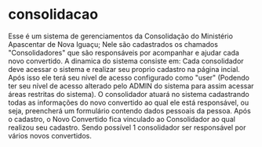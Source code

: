 # consolidacao
Esse é um sistema de gerenciamentos da Consolidação do Ministério Apascentar de Nova Iguaçu;
Nele são cadastrados os chamados "Consolidadores" que são responsáveis por acompanhar e ajudar cada novo convertido.
A dinamica do sistema consiste em: Cada consolidador deve acessar o sistema e realizar seu proprio cadastro na página incial.
Após isso ele terá seu nível de acesso configurado como "user" (Podendo ter seu nível de acesso alterado pelo ADMIN do sistema para assim acessar áreas restritas do sistema).
O consolidador atuará no sistema cadastrando todas as informações do novo convertido ao qual ele está responsável, ou seja, preencherá um formulário contendo dados pessoais da pessoa.
Após o cadastro, o Novo Convertido fica vinculado ao Consolidador ao qual realizou seu cadastro.
Sendo possível 1 consolidador ser responsável por vários novos convertidos.
